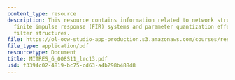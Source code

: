 ```yaml
---
content_type: resource
description: This resource contains information related to network structures for
  finite impulse response (FIR) systems and parameter quantization effects in digital
  filter structures.
file: https://ol-ocw-studio-app-production.s3.amazonaws.com/courses/res-6-008-digital-signal-processing-spring-2011/f3394c024819bc75cd63a4b298b488d8_MITRES_6_008S11_lec13.pdf
file_type: application/pdf
resourcetype: Document
title: MITRES_6_008S11_lec13.pdf
uid: f3394c02-4819-bc75-cd63-a4b298b488d8
---
```

